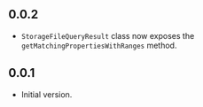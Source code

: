 ## 0.0.2

- `StorageFileQueryResult` class now exposes the
  `getMatchingPropertiesWithRanges` method.

## 0.0.1

- Initial version.
